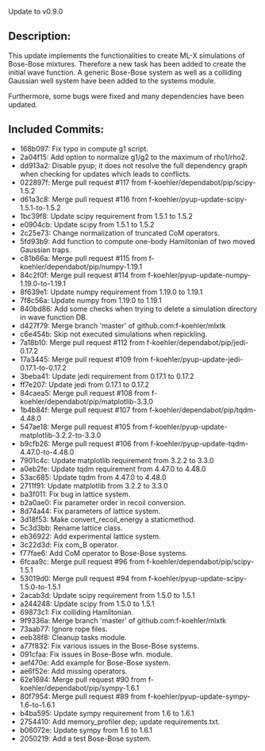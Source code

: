 Update to v0.9.0

Description:
------------

This update implements the functionalities to create ML-X simulations of Bose-Bose mixtures.
Therefore a new task has been added to create the initial wave function.
A generic Bose-Bose system as well as a colliding Gaussian well system have been added to the systems module.

Furthermore, some bugs were fixed and many dependencies have been updated.

Included Commits:
-----------------
- 168b097: Fix typo in compute g1 script.
- 2a04f15: Add option to normalize g1/g2 to the maximum of rho1/rho2.
- dd913a2: Disable pyup; it does not resolve the full dependency graph when checking for updates which leads to conflicts.
- 022897f: Merge pull request #117 from f-koehler/dependabot/pip/scipy-1.5.2
- d61a3c8: Merge pull request #116 from f-koehler/pyup-update-scipy-1.5.1-to-1.5.2
- 1bc39f8: Update scipy requirement from 1.5.1 to 1.5.2
- e0904cb: Update scipy from 1.5.1 to 1.5.2
- 2c25e73: Change normalization of truncated CoM operators.
- 5fd93b9: Add function to compute one-body Hamiltonian of two moved Gaussian traps.
- c81b66a: Merge pull request #115 from f-koehler/dependabot/pip/numpy-1.19.1
- 84c2f0f: Merge pull request #114 from f-koehler/pyup-update-numpy-1.19.0-to-1.19.1
- 8f639e1: Update numpy requirement from 1.19.0 to 1.19.1
- 7f8c56a: Update numpy from 1.19.0 to 1.19.1
- 840bd86: Add some checks when trying to delete a simulation directory in wave function DB.
- d427f79: Merge branch 'master' of github.com:f-koehler/mlxtk
- c6e454b: Skip not executed simulations when repickling.
- 7a18b10: Merge pull request #112 from f-koehler/dependabot/pip/jedi-0.17.2
- 17a3445: Merge pull request #109 from f-koehler/pyup-update-jedi-0.17.1-to-0.17.2
- 3beba41: Update jedi requirement from 0.17.1 to 0.17.2
- ff7e207: Update jedi from 0.17.1 to 0.17.2
- 84caea5: Merge pull request #108 from f-koehler/dependabot/pip/matplotlib-3.3.0
- 1b4b84f: Merge pull request #107 from f-koehler/dependabot/pip/tqdm-4.48.0
- 547ae18: Merge pull request #105 from f-koehler/pyup-update-matplotlib-3.2.2-to-3.3.0
- b9cfb26: Merge pull request #106 from f-koehler/pyup-update-tqdm-4.47.0-to-4.48.0
- 7901c4c: Update matplotlib requirement from 3.2.2 to 3.3.0
- a0eb2fe: Update tqdm requirement from 4.47.0 to 4.48.0
- 53ac685: Update tqdm from 4.47.0 to 4.48.0
- 2711f91: Update matplotlib from 3.2.2 to 3.3.0
- ba3f011: Fix bug in lattice system.
- b2a0ae0: Fix parameter order in recoil conversion.
- 8d74a44: Fix parameters of lattice system.
- 3d18f53: Make convert_recoil_energy a staticmethod.
- 5c3d3bb: Rename lattice class.
- eb36922: Add experimental lattice system.
- 3c22d3d: Fix com_B operator.
- f77fae6: Add CoM operator to Bose-Bose systems.
- 6fcaa9c: Merge pull request #96 from f-koehler/dependabot/pip/scipy-1.5.1
- 53019d0: Merge pull request #94 from f-koehler/pyup-update-scipy-1.5.0-to-1.5.1
- 2acab3d: Update scipy requirement from 1.5.0 to 1.5.1
- a244248: Update scipy from 1.5.0 to 1.5.1
- 69873c1: Fix colliding Hamiltonian.
- 9f9336a: Merge branch 'master' of github.com:f-koehler/mlxtk
- 73aab77: Ignore rope files.
- eeb38f8: Cleanup tasks module.
- a77f832: Fix various issues in the Bose-Bose systems.
- 091cfaa: Fix issues in Bose-Bose wfn. module.
- aef470e: Add example for Bose-Bose system.
- ae6f52e: Add missing operators.
- 62e1694: Merge pull request #90 from f-koehler/dependabot/pip/sympy-1.6.1
- 80f7954: Merge pull request #89 from f-koehler/pyup-update-sympy-1.6-to-1.6.1
- b4ba595: Update sympy requirement from 1.6 to 1.6.1
- 2754410: Add memory_profiler dep; update requirements.txt.
- b06072e: Update sympy from 1.6 to 1.6.1
- 2050219: Add a test Bose-Bose system.
